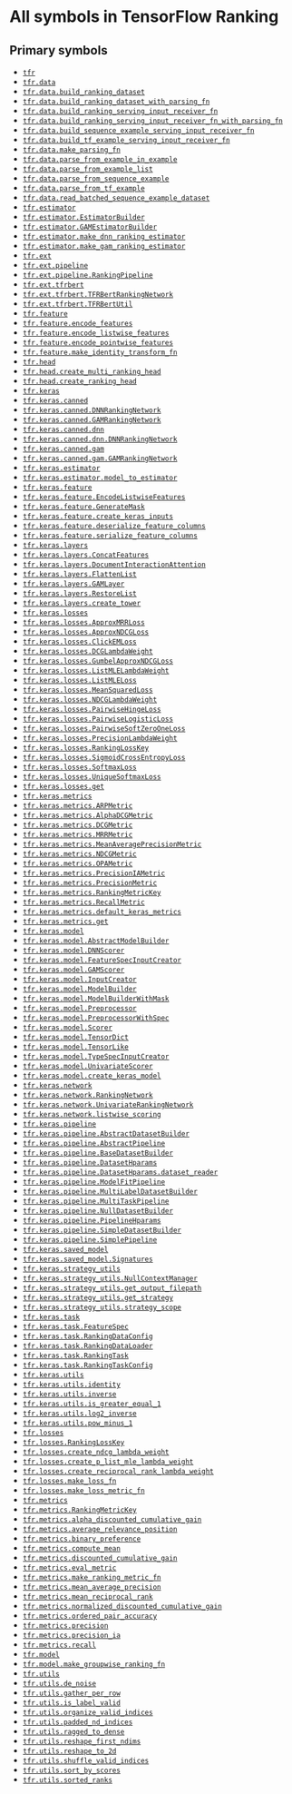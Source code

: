 # All symbols in TensorFlow Ranking

<!-- Insert buttons and diff -->

## Primary symbols

*   <a href="../tfr.md"><code>tfr</code></a>
*   <a href="../tfr/data.md"><code>tfr.data</code></a>
*   <a href="../tfr/data/build_ranking_dataset.md"><code>tfr.data.build_ranking_dataset</code></a>
*   <a href="../tfr/data/build_ranking_dataset_with_parsing_fn.md"><code>tfr.data.build_ranking_dataset_with_parsing_fn</code></a>
*   <a href="../tfr/data/build_ranking_serving_input_receiver_fn.md"><code>tfr.data.build_ranking_serving_input_receiver_fn</code></a>
*   <a href="../tfr/data/build_ranking_serving_input_receiver_fn_with_parsing_fn.md"><code>tfr.data.build_ranking_serving_input_receiver_fn_with_parsing_fn</code></a>
*   <a href="../tfr/data/build_sequence_example_serving_input_receiver_fn.md"><code>tfr.data.build_sequence_example_serving_input_receiver_fn</code></a>
*   <a href="../tfr/data/build_tf_example_serving_input_receiver_fn.md"><code>tfr.data.build_tf_example_serving_input_receiver_fn</code></a>
*   <a href="../tfr/data/make_parsing_fn.md"><code>tfr.data.make_parsing_fn</code></a>
*   <a href="../tfr/data/parse_from_example_in_example.md"><code>tfr.data.parse_from_example_in_example</code></a>
*   <a href="../tfr/data/parse_from_example_list.md"><code>tfr.data.parse_from_example_list</code></a>
*   <a href="../tfr/data/parse_from_sequence_example.md"><code>tfr.data.parse_from_sequence_example</code></a>
*   <a href="../tfr/data/parse_from_tf_example.md"><code>tfr.data.parse_from_tf_example</code></a>
*   <a href="../tfr/data/read_batched_sequence_example_dataset.md"><code>tfr.data.read_batched_sequence_example_dataset</code></a>
*   <a href="../tfr/estimator.md"><code>tfr.estimator</code></a>
*   <a href="../tfr/estimator/EstimatorBuilder.md"><code>tfr.estimator.EstimatorBuilder</code></a>
*   <a href="../tfr/estimator/GAMEstimatorBuilder.md"><code>tfr.estimator.GAMEstimatorBuilder</code></a>
*   <a href="../tfr/estimator/make_dnn_ranking_estimator.md"><code>tfr.estimator.make_dnn_ranking_estimator</code></a>
*   <a href="../tfr/estimator/make_gam_ranking_estimator.md"><code>tfr.estimator.make_gam_ranking_estimator</code></a>
*   <a href="../tfr/ext.md"><code>tfr.ext</code></a>
*   <a href="../tfr/ext/pipeline.md"><code>tfr.ext.pipeline</code></a>
*   <a href="../tfr/ext/pipeline/RankingPipeline.md"><code>tfr.ext.pipeline.RankingPipeline</code></a>
*   <a href="../tfr/ext/tfrbert.md"><code>tfr.ext.tfrbert</code></a>
*   <a href="../tfr/ext/tfrbert/TFRBertRankingNetwork.md"><code>tfr.ext.tfrbert.TFRBertRankingNetwork</code></a>
*   <a href="../tfr/ext/tfrbert/TFRBertUtil.md"><code>tfr.ext.tfrbert.TFRBertUtil</code></a>
*   <a href="../tfr/feature.md"><code>tfr.feature</code></a>
*   <a href="../tfr/feature/encode_features.md"><code>tfr.feature.encode_features</code></a>
*   <a href="../tfr/feature/encode_listwise_features.md"><code>tfr.feature.encode_listwise_features</code></a>
*   <a href="../tfr/feature/encode_pointwise_features.md"><code>tfr.feature.encode_pointwise_features</code></a>
*   <a href="../tfr/feature/make_identity_transform_fn.md"><code>tfr.feature.make_identity_transform_fn</code></a>
*   <a href="../tfr/head.md"><code>tfr.head</code></a>
*   <a href="../tfr/head/create_multi_ranking_head.md"><code>tfr.head.create_multi_ranking_head</code></a>
*   <a href="../tfr/head/create_ranking_head.md"><code>tfr.head.create_ranking_head</code></a>
*   <a href="../tfr/keras.md"><code>tfr.keras</code></a>
*   <a href="../tfr/keras/canned.md"><code>tfr.keras.canned</code></a>
*   <a href="../tfr/keras/canned/DNNRankingNetwork.md"><code>tfr.keras.canned.DNNRankingNetwork</code></a>
*   <a href="../tfr/keras/canned/GAMRankingNetwork.md"><code>tfr.keras.canned.GAMRankingNetwork</code></a>
*   <a href="../tfr/keras/canned/dnn.md"><code>tfr.keras.canned.dnn</code></a>
*   <a href="../tfr/keras/canned/DNNRankingNetwork.md"><code>tfr.keras.canned.dnn.DNNRankingNetwork</code></a>
*   <a href="../tfr/keras/canned/gam.md"><code>tfr.keras.canned.gam</code></a>
*   <a href="../tfr/keras/canned/GAMRankingNetwork.md"><code>tfr.keras.canned.gam.GAMRankingNetwork</code></a>
*   <a href="../tfr/keras/estimator.md"><code>tfr.keras.estimator</code></a>
*   <a href="../tfr/keras/estimator/model_to_estimator.md"><code>tfr.keras.estimator.model_to_estimator</code></a>
*   <a href="../tfr/keras/feature.md"><code>tfr.keras.feature</code></a>
*   <a href="../tfr/keras/feature/EncodeListwiseFeatures.md"><code>tfr.keras.feature.EncodeListwiseFeatures</code></a>
*   <a href="../tfr/keras/feature/GenerateMask.md"><code>tfr.keras.feature.GenerateMask</code></a>
*   <a href="../tfr/keras/feature/create_keras_inputs.md"><code>tfr.keras.feature.create_keras_inputs</code></a>
*   <a href="../tfr/keras/feature/deserialize_feature_columns.md"><code>tfr.keras.feature.deserialize_feature_columns</code></a>
*   <a href="../tfr/keras/feature/serialize_feature_columns.md"><code>tfr.keras.feature.serialize_feature_columns</code></a>
*   <a href="../tfr/keras/layers.md"><code>tfr.keras.layers</code></a>
*   <a href="../tfr/keras/layers/ConcatFeatures.md"><code>tfr.keras.layers.ConcatFeatures</code></a>
*   <a href="../tfr/keras/layers/DocumentInteractionAttention.md"><code>tfr.keras.layers.DocumentInteractionAttention</code></a>
*   <a href="../tfr/keras/layers/FlattenList.md"><code>tfr.keras.layers.FlattenList</code></a>
*   <a href="../tfr/keras/layers/GAMLayer.md"><code>tfr.keras.layers.GAMLayer</code></a>
*   <a href="../tfr/keras/layers/RestoreList.md"><code>tfr.keras.layers.RestoreList</code></a>
*   <a href="../tfr/keras/layers/create_tower.md"><code>tfr.keras.layers.create_tower</code></a>
*   <a href="../tfr/keras/losses.md"><code>tfr.keras.losses</code></a>
*   <a href="../tfr/keras/losses/ApproxMRRLoss.md"><code>tfr.keras.losses.ApproxMRRLoss</code></a>
*   <a href="../tfr/keras/losses/ApproxNDCGLoss.md"><code>tfr.keras.losses.ApproxNDCGLoss</code></a>
*   <a href="../tfr/keras/losses/ClickEMLoss.md"><code>tfr.keras.losses.ClickEMLoss</code></a>
*   <a href="../tfr/keras/losses/DCGLambdaWeight.md"><code>tfr.keras.losses.DCGLambdaWeight</code></a>
*   <a href="../tfr/keras/losses/GumbelApproxNDCGLoss.md"><code>tfr.keras.losses.GumbelApproxNDCGLoss</code></a>
*   <a href="../tfr/keras/losses/ListMLELambdaWeight.md"><code>tfr.keras.losses.ListMLELambdaWeight</code></a>
*   <a href="../tfr/keras/losses/ListMLELoss.md"><code>tfr.keras.losses.ListMLELoss</code></a>
*   <a href="../tfr/keras/losses/MeanSquaredLoss.md"><code>tfr.keras.losses.MeanSquaredLoss</code></a>
*   <a href="../tfr/keras/losses/NDCGLambdaWeight.md"><code>tfr.keras.losses.NDCGLambdaWeight</code></a>
*   <a href="../tfr/keras/losses/PairwiseHingeLoss.md"><code>tfr.keras.losses.PairwiseHingeLoss</code></a>
*   <a href="../tfr/keras/losses/PairwiseLogisticLoss.md"><code>tfr.keras.losses.PairwiseLogisticLoss</code></a>
*   <a href="../tfr/keras/losses/PairwiseSoftZeroOneLoss.md"><code>tfr.keras.losses.PairwiseSoftZeroOneLoss</code></a>
*   <a href="../tfr/keras/losses/PrecisionLambdaWeight.md"><code>tfr.keras.losses.PrecisionLambdaWeight</code></a>
*   <a href="../tfr/keras/losses/RankingLossKey.md"><code>tfr.keras.losses.RankingLossKey</code></a>
*   <a href="../tfr/keras/losses/SigmoidCrossEntropyLoss.md"><code>tfr.keras.losses.SigmoidCrossEntropyLoss</code></a>
*   <a href="../tfr/keras/losses/SoftmaxLoss.md"><code>tfr.keras.losses.SoftmaxLoss</code></a>
*   <a href="../tfr/keras/losses/UniqueSoftmaxLoss.md"><code>tfr.keras.losses.UniqueSoftmaxLoss</code></a>
*   <a href="../tfr/keras/losses/get.md"><code>tfr.keras.losses.get</code></a>
*   <a href="../tfr/keras/metrics.md"><code>tfr.keras.metrics</code></a>
*   <a href="../tfr/keras/metrics/ARPMetric.md"><code>tfr.keras.metrics.ARPMetric</code></a>
*   <a href="../tfr/keras/metrics/AlphaDCGMetric.md"><code>tfr.keras.metrics.AlphaDCGMetric</code></a>
*   <a href="../tfr/keras/metrics/DCGMetric.md"><code>tfr.keras.metrics.DCGMetric</code></a>
*   <a href="../tfr/keras/metrics/MRRMetric.md"><code>tfr.keras.metrics.MRRMetric</code></a>
*   <a href="../tfr/keras/metrics/MeanAveragePrecisionMetric.md"><code>tfr.keras.metrics.MeanAveragePrecisionMetric</code></a>
*   <a href="../tfr/keras/metrics/NDCGMetric.md"><code>tfr.keras.metrics.NDCGMetric</code></a>
*   <a href="../tfr/keras/metrics/OPAMetric.md"><code>tfr.keras.metrics.OPAMetric</code></a>
*   <a href="../tfr/keras/metrics/PrecisionIAMetric.md"><code>tfr.keras.metrics.PrecisionIAMetric</code></a>
*   <a href="../tfr/keras/metrics/PrecisionMetric.md"><code>tfr.keras.metrics.PrecisionMetric</code></a>
*   <a href="../tfr/keras/metrics/RankingMetricKey.md"><code>tfr.keras.metrics.RankingMetricKey</code></a>
*   <a href="../tfr/keras/metrics/RecallMetric.md"><code>tfr.keras.metrics.RecallMetric</code></a>
*   <a href="../tfr/keras/metrics/default_keras_metrics.md"><code>tfr.keras.metrics.default_keras_metrics</code></a>
*   <a href="../tfr/keras/metrics/get.md"><code>tfr.keras.metrics.get</code></a>
*   <a href="../tfr/keras/model.md"><code>tfr.keras.model</code></a>
*   <a href="../tfr/keras/model/AbstractModelBuilder.md"><code>tfr.keras.model.AbstractModelBuilder</code></a>
*   <a href="../tfr/keras/model/DNNScorer.md"><code>tfr.keras.model.DNNScorer</code></a>
*   <a href="../tfr/keras/model/FeatureSpecInputCreator.md"><code>tfr.keras.model.FeatureSpecInputCreator</code></a>
*   <a href="../tfr/keras/model/GAMScorer.md"><code>tfr.keras.model.GAMScorer</code></a>
*   <a href="../tfr/keras/model/InputCreator.md"><code>tfr.keras.model.InputCreator</code></a>
*   <a href="../tfr/keras/model/ModelBuilder.md"><code>tfr.keras.model.ModelBuilder</code></a>
*   <a href="../tfr/keras/model/ModelBuilderWithMask.md"><code>tfr.keras.model.ModelBuilderWithMask</code></a>
*   <a href="../tfr/keras/model/Preprocessor.md"><code>tfr.keras.model.Preprocessor</code></a>
*   <a href="../tfr/keras/model/PreprocessorWithSpec.md"><code>tfr.keras.model.PreprocessorWithSpec</code></a>
*   <a href="../tfr/keras/model/Scorer.md"><code>tfr.keras.model.Scorer</code></a>
*   <a href="../tfr/keras/model/TensorDict.md"><code>tfr.keras.model.TensorDict</code></a>
*   <a href="../tfr/keras/model/TensorLike.md"><code>tfr.keras.model.TensorLike</code></a>
*   <a href="../tfr/keras/model/TypeSpecInputCreator.md"><code>tfr.keras.model.TypeSpecInputCreator</code></a>
*   <a href="../tfr/keras/model/UnivariateScorer.md"><code>tfr.keras.model.UnivariateScorer</code></a>
*   <a href="../tfr/keras/model/create_keras_model.md"><code>tfr.keras.model.create_keras_model</code></a>
*   <a href="../tfr/keras/network.md"><code>tfr.keras.network</code></a>
*   <a href="../tfr/keras/network/RankingNetwork.md"><code>tfr.keras.network.RankingNetwork</code></a>
*   <a href="../tfr/keras/network/UnivariateRankingNetwork.md"><code>tfr.keras.network.UnivariateRankingNetwork</code></a>
*   <a href="../tfr/keras/network/listwise_scoring.md"><code>tfr.keras.network.listwise_scoring</code></a>
*   <a href="../tfr/keras/pipeline.md"><code>tfr.keras.pipeline</code></a>
*   <a href="../tfr/keras/pipeline/AbstractDatasetBuilder.md"><code>tfr.keras.pipeline.AbstractDatasetBuilder</code></a>
*   <a href="../tfr/keras/pipeline/AbstractPipeline.md"><code>tfr.keras.pipeline.AbstractPipeline</code></a>
*   <a href="../tfr/keras/pipeline/BaseDatasetBuilder.md"><code>tfr.keras.pipeline.BaseDatasetBuilder</code></a>
*   <a href="../tfr/keras/pipeline/DatasetHparams.md"><code>tfr.keras.pipeline.DatasetHparams</code></a>
*   <a href="../tfr/keras/pipeline/DatasetHparams/dataset_reader.md"><code>tfr.keras.pipeline.DatasetHparams.dataset_reader</code></a>
*   <a href="../tfr/keras/pipeline/ModelFitPipeline.md"><code>tfr.keras.pipeline.ModelFitPipeline</code></a>
*   <a href="../tfr/keras/pipeline/MultiLabelDatasetBuilder.md"><code>tfr.keras.pipeline.MultiLabelDatasetBuilder</code></a>
*   <a href="../tfr/keras/pipeline/MultiTaskPipeline.md"><code>tfr.keras.pipeline.MultiTaskPipeline</code></a>
*   <a href="../tfr/keras/pipeline/NullDatasetBuilder.md"><code>tfr.keras.pipeline.NullDatasetBuilder</code></a>
*   <a href="../tfr/keras/pipeline/PipelineHparams.md"><code>tfr.keras.pipeline.PipelineHparams</code></a>
*   <a href="../tfr/keras/pipeline/SimpleDatasetBuilder.md"><code>tfr.keras.pipeline.SimpleDatasetBuilder</code></a>
*   <a href="../tfr/keras/pipeline/SimplePipeline.md"><code>tfr.keras.pipeline.SimplePipeline</code></a>
*   <a href="../tfr/keras/saved_model.md"><code>tfr.keras.saved_model</code></a>
*   <a href="../tfr/keras/saved_model/Signatures.md"><code>tfr.keras.saved_model.Signatures</code></a>
*   <a href="../tfr/keras/strategy_utils.md"><code>tfr.keras.strategy_utils</code></a>
*   <a href="../tfr/keras/strategy_utils/NullContextManager.md"><code>tfr.keras.strategy_utils.NullContextManager</code></a>
*   <a href="../tfr/keras/strategy_utils/get_output_filepath.md"><code>tfr.keras.strategy_utils.get_output_filepath</code></a>
*   <a href="../tfr/keras/strategy_utils/get_strategy.md"><code>tfr.keras.strategy_utils.get_strategy</code></a>
*   <a href="../tfr/keras/strategy_utils/strategy_scope.md"><code>tfr.keras.strategy_utils.strategy_scope</code></a>
*   <a href="../tfr/keras/task.md"><code>tfr.keras.task</code></a>
*   <a href="../tfr/keras/task/FeatureSpec.md"><code>tfr.keras.task.FeatureSpec</code></a>
*   <a href="../tfr/keras/task/RankingDataConfig.md"><code>tfr.keras.task.RankingDataConfig</code></a>
*   <a href="../tfr/keras/task/RankingDataLoader.md"><code>tfr.keras.task.RankingDataLoader</code></a>
*   <a href="../tfr/keras/task/RankingTask.md"><code>tfr.keras.task.RankingTask</code></a>
*   <a href="../tfr/keras/task/RankingTaskConfig.md"><code>tfr.keras.task.RankingTaskConfig</code></a>
*   <a href="../tfr/keras/utils.md"><code>tfr.keras.utils</code></a>
*   <a href="../tfr/keras/utils/identity.md"><code>tfr.keras.utils.identity</code></a>
*   <a href="../tfr/keras/utils/inverse.md"><code>tfr.keras.utils.inverse</code></a>
*   <a href="../tfr/keras/utils/is_greater_equal_1.md"><code>tfr.keras.utils.is_greater_equal_1</code></a>
*   <a href="../tfr/keras/utils/log2_inverse.md"><code>tfr.keras.utils.log2_inverse</code></a>
*   <a href="../tfr/keras/utils/pow_minus_1.md"><code>tfr.keras.utils.pow_minus_1</code></a>
*   <a href="../tfr/losses.md"><code>tfr.losses</code></a>
*   <a href="../tfr/losses/RankingLossKey.md"><code>tfr.losses.RankingLossKey</code></a>
*   <a href="../tfr/losses/create_ndcg_lambda_weight.md"><code>tfr.losses.create_ndcg_lambda_weight</code></a>
*   <a href="../tfr/losses/create_p_list_mle_lambda_weight.md"><code>tfr.losses.create_p_list_mle_lambda_weight</code></a>
*   <a href="../tfr/losses/create_reciprocal_rank_lambda_weight.md"><code>tfr.losses.create_reciprocal_rank_lambda_weight</code></a>
*   <a href="../tfr/losses/make_loss_fn.md"><code>tfr.losses.make_loss_fn</code></a>
*   <a href="../tfr/losses/make_loss_metric_fn.md"><code>tfr.losses.make_loss_metric_fn</code></a>
*   <a href="../tfr/metrics.md"><code>tfr.metrics</code></a>
*   <a href="../tfr/metrics/RankingMetricKey.md"><code>tfr.metrics.RankingMetricKey</code></a>
*   <a href="../tfr/metrics/alpha_discounted_cumulative_gain.md"><code>tfr.metrics.alpha_discounted_cumulative_gain</code></a>
*   <a href="../tfr/metrics/average_relevance_position.md"><code>tfr.metrics.average_relevance_position</code></a>
*   <a href="../tfr/metrics/binary_preference.md"><code>tfr.metrics.binary_preference</code></a>
*   <a href="../tfr/metrics/compute_mean.md"><code>tfr.metrics.compute_mean</code></a>
*   <a href="../tfr/metrics/discounted_cumulative_gain.md"><code>tfr.metrics.discounted_cumulative_gain</code></a>
*   <a href="../tfr/metrics/eval_metric.md"><code>tfr.metrics.eval_metric</code></a>
*   <a href="../tfr/metrics/make_ranking_metric_fn.md"><code>tfr.metrics.make_ranking_metric_fn</code></a>
*   <a href="../tfr/metrics/mean_average_precision.md"><code>tfr.metrics.mean_average_precision</code></a>
*   <a href="../tfr/metrics/mean_reciprocal_rank.md"><code>tfr.metrics.mean_reciprocal_rank</code></a>
*   <a href="../tfr/metrics/normalized_discounted_cumulative_gain.md"><code>tfr.metrics.normalized_discounted_cumulative_gain</code></a>
*   <a href="../tfr/metrics/ordered_pair_accuracy.md"><code>tfr.metrics.ordered_pair_accuracy</code></a>
*   <a href="../tfr/metrics/precision.md"><code>tfr.metrics.precision</code></a>
*   <a href="../tfr/metrics/precision_ia.md"><code>tfr.metrics.precision_ia</code></a>
*   <a href="../tfr/metrics/recall.md"><code>tfr.metrics.recall</code></a>
*   <a href="../tfr/model.md"><code>tfr.model</code></a>
*   <a href="../tfr/model/make_groupwise_ranking_fn.md"><code>tfr.model.make_groupwise_ranking_fn</code></a>
*   <a href="../tfr/utils.md"><code>tfr.utils</code></a>
*   <a href="../tfr/utils/de_noise.md"><code>tfr.utils.de_noise</code></a>
*   <a href="../tfr/utils/gather_per_row.md"><code>tfr.utils.gather_per_row</code></a>
*   <a href="../tfr/utils/is_label_valid.md"><code>tfr.utils.is_label_valid</code></a>
*   <a href="../tfr/utils/organize_valid_indices.md"><code>tfr.utils.organize_valid_indices</code></a>
*   <a href="../tfr/utils/padded_nd_indices.md"><code>tfr.utils.padded_nd_indices</code></a>
*   <a href="../tfr/utils/ragged_to_dense.md"><code>tfr.utils.ragged_to_dense</code></a>
*   <a href="../tfr/utils/reshape_first_ndims.md"><code>tfr.utils.reshape_first_ndims</code></a>
*   <a href="../tfr/utils/reshape_to_2d.md"><code>tfr.utils.reshape_to_2d</code></a>
*   <a href="../tfr/utils/shuffle_valid_indices.md"><code>tfr.utils.shuffle_valid_indices</code></a>
*   <a href="../tfr/utils/sort_by_scores.md"><code>tfr.utils.sort_by_scores</code></a>
*   <a href="../tfr/utils/sorted_ranks.md"><code>tfr.utils.sorted_ranks</code></a>
